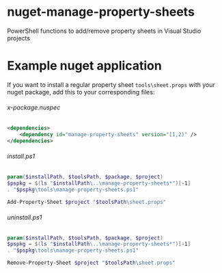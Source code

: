 # nuget-manage-property-sheets
PowerShell functions to add/remove property sheets in Visual Studio projects

# Example nuget application
If you want to install a regular property sheet `tools\sheet.props` with your nuget package, add this to your corresponding files:

###### x-package.nuspec
```xml
<dependencies>
	<dependency id="manage-property-sheets" version="[1,2)" />
</dependencies>
```

###### install.ps1
```ps1
param($installPath, $toolsPath, $package, $project)
$pspkg = $(ls "$installPath\..\manage-property-sheets*")[-1]
. "$pspkg\tools\manage-property-sheets.ps1"

Add-Property-Sheet $project "$toolsPath\sheet.props"
```

###### uninstall.ps1
```ps1
param($installPath, $toolsPath, $package, $project)
$pspkg = $(ls "$installPath\..\manage-property-sheets*")[-1]
. "$pspkg\tools\manage-property-sheets.ps1"

Remove-Property-Sheet $project "$toolsPath\sheet.props"
```
